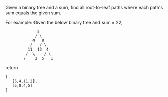 Given a binary tree and a sum, find all root-to-leaf paths where each path's sum equals the given sum.

For example:
Given the below binary tree and sum = 22,
```git
              5
             / \
            4   8
           /   / \
          11  13  4
         /  \    / \
        7    2  5   1
```
return
```git
[
   [5,4,11,2],
   [5,8,4,5]
]
```